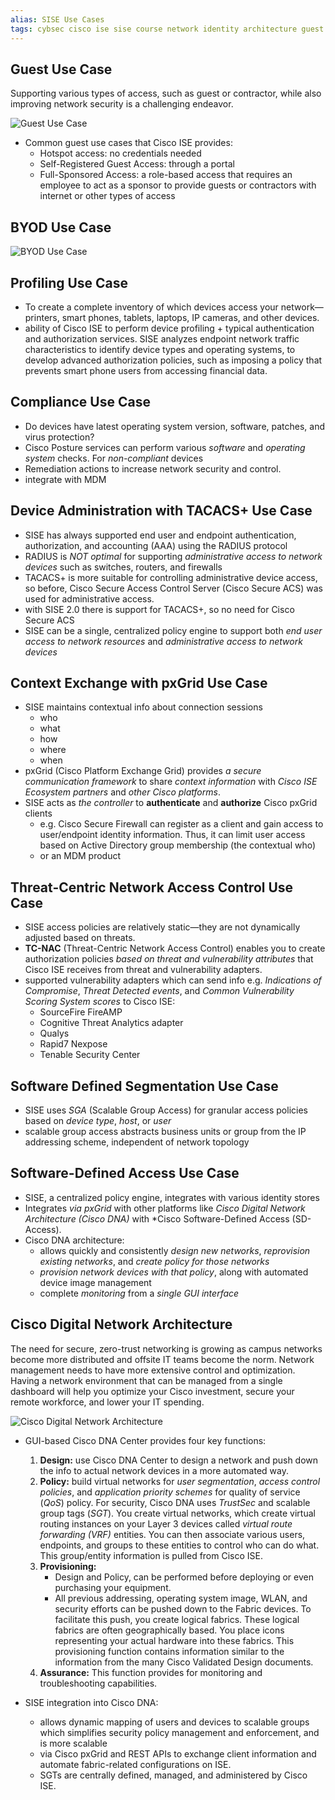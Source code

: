 ```yaml
---
alias: SISE Use Cases 
tags: cybsec cisco ise sise course network identity architecture guest byod profiling complince tacacs+ pxgrid nac software_defined_segmentation software_defined_access TrustSec SGT VRF
---
```


## Guest Use Case
Supporting various types of access, such as guest or contractor, while also improving network security is a challenging endeavor.

![Guest Use Case](Cisco_ISE_Guest_Use_Case.png)

- Common guest use cases that Cisco ISE provides: 
	- Hotspot access: no credentials needed
	- Self-Registered Guest Access: through a portal
	- Full-Sponsored Access: a role-based access that requires an employee to act as a sponsor to provide guests or contractors with internet or other types of access

## BYOD Use Case
![BYOD Use Case](Cisco_ISE_BYOD_Use_Case.png)
## Profiling Use Case
- To create a complete inventory of which devices access your network—printers, smart phones, tablets, laptops, IP cameras, and other devices.
- ability of Cisco ISE to perform device profiling + typical authentication and authorization services. SISE analyzes endpoint network traffic characteristics to identify device types and operating systems, to develop advanced authorization policies, such as imposing a policy that prevents smart phone users from accessing financial data.

## Compliance Use Case
- Do devices have latest operating system version, software, patches, and virus protection?
- Cisco Posture services can perform various *software* and *operating system* checks. For *non-compliant* devices
- Remediation actions to increase network security and control. 
- integrate with MDM

## Device Administration with TACACS+ Use Case
- SISE has always supported end user and endpoint authentication, authorization, and accounting (AAA) using the RADIUS protocol
- RADIUS is *NOT optimal* for supporting *administrative access to network devices* such as switches, routers, and firewalls
- TACACS+ is more suitable for controlling administrative device access, so before, Cisco Secure Access Control Server (Cisco Secure ACS) was used for administrative access.
- with SISE 2.0 there is support for TACACS+, so no need for Cisco Secure ACS
- SISE can be a single, centralized policy engine to support both *end user access to network resources* and *administrative access to network devices*

## Context Exchange with pxGrid Use Case
 - SISE maintains contextual info about connection sessions
	 - who
	 - what
	 - how
	 - where
	 - when
- pxGrid (Cisco Platform Exchange Grid) provides *a secure communication framework* to share *context information* with *Cisco ISE Ecosystem partners* and *other Cisco platforms*. 
- SISE acts as *the controller* to **authenticate** and **authorize** Cisco pxGrid clients
	- e.g. Cisco Secure Firewall can register as a client and gain access to user/endpoint identity information. Thus, it can limit user access based on Active Directory group membership (the contextual who)
	- or an MDM product 

## Threat-Centric Network Access Control Use Case
- SISE access policies are relatively static—they are not dynamically adjusted based on threats.
- **TC-NAC** (Threat-Centric Network Access Control) enables you to create authorization policies *based on threat and vulnerability attributes* that Cisco ISE receives from threat and vulnerability adapters.
- supported vulnerability adapters which can send info e.g. *Indications of Compromise*, *Threat Detected events*, and *Common Vulnerability Scoring System scores* to Cisco ISE:
	- SourceFire FireAMP
	- Cognitive Threat Analytics adapter
	- Qualys
	- Rapid7 Nexpose
	- Tenable Security Center

## Software Defined Segmentation Use Case
- SISE uses *SGA* (Scalable Group Access) for granular access policies based on *device type*, *host*, or *user*
- scalable group access abstracts business units or group from the IP addressing scheme, independent of network topology

## Software-Defined Access Use Case
- SISE, a centralized policy engine, integrates with various identity stores
- Integrates *via pxGrid* with other platforms like *Cisco Digital Network Architecture (Cisco DNA)* with *Cisco Software-Defined Access (SD-Access).
- Cisco DNA architecture:
	- allows quickly and consistently *design new networks*, *reprovision existing networks*, and *create policy for those networks*
	- *provision network devices with that policy*, along with automated device image management
	- complete *monitoring* from a *single GUI interface*

## Cisco Digital Network Architecture
The need for secure, zero-trust networking is growing as campus networks become more distributed and offsite IT teams become the norm. Network management needs to have more extensive control and optimization. Having a network environment that can be managed from a single dashboard will help you optimize your Cisco investment, secure your remote workforce, and lower your IT spending.

![Cisco Digital Network Architecture](Cisco_Digital_Network_Architecture.png)

- GUI-based Cisco DNA Center provides four key functions:
	1. **Design:** use Cisco DNA Center to design a network and push down the info to actual network devices in a more automated way.
	2. **Policy:** build virtual networks for *user segmentation*, *access control policies*, and *application priority schemes* for quality of service (*QoS*) policy. For security, Cisco DNA uses *TrustSec* and scalable group tags (*SGT*). You create virtual networks, which create virtual routing instances on your Layer 3 devices called *virtual route forwarding (VRF)* entities. You can then associate various users, endpoints, and groups to these entities to control who can do what. This group/entity information is pulled from Cisco ISE.
	3. **Provisioning:** 
		- Design and Policy, can be performed before deploying or even purchasing your equipment. 
		- All previous addressing, operating system image, WLAN, and security efforts can be pushed down to the Fabric devices. To facilitate this push, you create logical fabrics. These logical fabrics are often geographically based. You place icons representing your actual hardware into these fabrics. This provisioning function contains information similar to the information from the many Cisco Validated Design documents.
	1. **Assurance:** This function provides for monitoring and troubleshooting capabilities.

- SISE integration into Cisco DNA: 
	- allows dynamic mapping of users and devices to scalable groups which simplifies security policy management and enforcement, and is more scalable
	- via Cisco pxGrid and REST APIs to exchange client information and automate fabric-related configurations on ISE. 
	- SGTs are centrally defined, managed, and administered by Cisco ISE.

